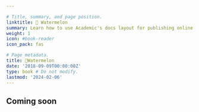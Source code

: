 ```yaml
---

# Title, summary, and page position.
linktitle: 🍉 Watermelon 
summary: Learn how to use Academic's docs layout for publishing online courses, software documentation, and tutorials.
weight: 1
icon: #book-reader
icon_pack: fas

# Page metadata.
title: 🍉Watermelon
date: '2018-09-09T00:00:00Z'
type: book # Do not modify.
lastmod: '2024-02-06'
---
```


## Coming soon